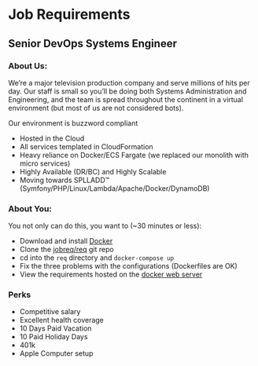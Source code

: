 # Job Requirements
## Senior DevOps Systems Engineer

### About Us:
We’re a major television production company and serve millions of hits per day.  Our staff is small so you’ll be doing both Systems Administration and Engineering, and the team is spread throughout the continent in a virtual environment (but most of us are not considered bots).

Our environment is buzzword compliant

* Hosted in the Cloud
* All services templated in CloudFormation
* Heavy reliance on Docker/ECS Fargate (we replaced our monolith with micro services)
* Highly Available (DR/BC) and Highly Scalable
* Moving towards SPLLADD&trade; (Symfony/PHP/Linux/Lambda/Apache/Docker/DynamoDB)

### About You:
You not only can do this, you want to (~30 minutes or less):

* Download and install [Docker](https://docs.docker.com/install/)
* Clone the [jobreq/req](https://github.com/jobreq/req) git repo
* cd into the `req` directory and `docker-compose up`
* Fix the three problems with the configurations (Dockerfiles are OK)
* View the requirements hosted on the [docker web server](http://localhost)

### Perks

* Competitive salary
* Excellent health coverage
* 10 Days Paid Vacation
* 10 Paid Holiday Days
* 401k
* Apple Computer setup
